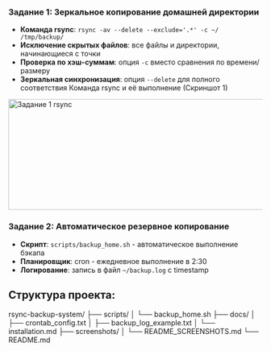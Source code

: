 ### Задание 1: Зеркальное копирование домашней директории
- **Команда rsync**: `rsync -av --delete --exclude='.*' -c ~/ /tmp/backup/`
- **Исключение скрытых файлов**: все файлы и директории, начинающиеся с точки
- **Проверка по хэш-суммам**: опция `-c` вместо сравнения по времени/размеру
- **Зеркальная синхронизация**: опция `--delete` для полного соответствия
  Команда rsync и её выполнение (Скриншот 1)
<img width="797" height="220" alt="Задание 1 rsync" src="https://github.com/user-attachments/assets/4169b8eb-882f-49f7-b7c0-c31e712bbff0" />

### Задание 2: Автоматическое резервное копирование
- **Скрипт**: `scripts/backup_home.sh` - автоматическое выполнение бэкапа
- **Планировщик**: cron - ежедневное выполнение в 2:30
- **Логирование**: запись в файл `~/backup.log` с timestamp

## Структура проекта:
rsync-backup-system/
├── scripts/
│ └── backup_home.sh
├── docs/
│ ├── crontab_config.txt
│ ├── backup_log_example.txt
│ └── installation.md
├── screenshots/
│ └── README_SCREENSHOTS.md
└── README.md
